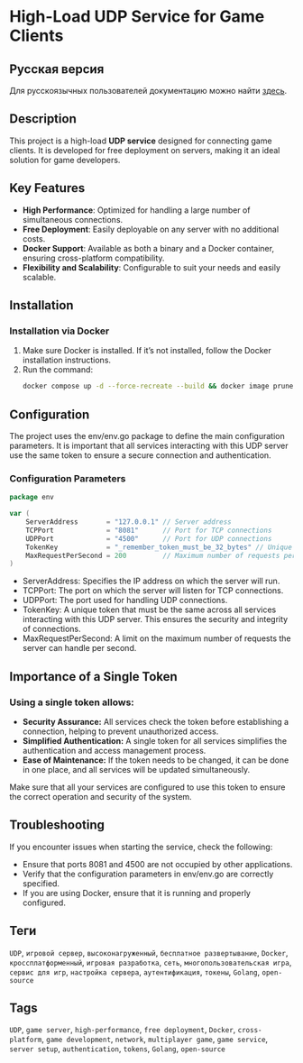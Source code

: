 # High-Load UDP Service for Game Clients

## Русская версия

Для русскоязычных пользователей документацию можно найти [здесь](https://github.com/ascenmmo/udp-server/blob/master/RU_README.md).

## Description

This project is a high-load **UDP service** designed for connecting game clients. It is developed for free deployment on servers, making it an ideal solution for game developers.

## Key Features

- **High Performance**: Optimized for handling a large number of simultaneous connections.
- **Free Deployment**: Easily deployable on any server with no additional costs.
- **Docker Support**: Available as both a binary and a Docker container, ensuring cross-platform compatibility.
- **Flexibility and Scalability**: Configurable to suit your needs and easily scalable.

## Installation

### Installation via Docker

1. Make sure Docker is installed. If it’s not installed, follow the Docker installation instructions.
2. Run the command:
   ```bash
   docker compose up -d --force-recreate --build && docker image prune -f
	```

## Configuration

The project uses the env/env.go package to define the main configuration parameters. It is important that all services interacting with this UDP server use the same token to ensure a secure connection and authentication.

### Configuration Parameters

```go
package env

var (
	ServerAddress       = "127.0.0.1" // Server address
	TCPPort             = "8081"      // Port for TCP connections
	UDPPort             = "4500"      // Port for UDP connections
	TokenKey            = "_remember_token_must_be_32_bytes" // Unique token for authentication
	MaxRequestPerSecond = 200         // Maximum number of requests per second
)
```

* ServerAddress: Specifies the IP address on which the server will run.
* TCPPort: The port on which the server will listen for TCP connections.
* UDPPort: The port used for handling UDP connections.
* TokenKey: A unique token that must be the same across all services interacting with this UDP server. This ensures the security and integrity of connections.
* MaxRequestPerSecond: A limit on the maximum number of requests the server can handle per second.



##  Importance of a Single Token
### Using a single token allows:

* **Security Assurance:** All services check the token before establishing a connection, helping to prevent unauthorized access.
* **Simplified Authentication:** A single token for all services simplifies the authentication and access management process.
* **Ease of Maintenance:** If the token needs to be changed, it can be done in one place, and all services will be updated simultaneously.

Make sure that all your services are configured to use this token to ensure the correct operation and security of the system.



## Troubleshooting

If you encounter issues when starting the service, check the following:

- Ensure that ports 8081 and 4500 are not occupied by other applications.
- Verify that the configuration parameters in env/env.go are correctly specified.
- If you are using Docker, ensure that it is running and properly configured.






## Теги

`UDP`, `игровой сервер`, `высоконагруженный`, `бесплатное развертывание`, `Docker`, `кроссплатформенный`, `игровая разработка`, `сеть`, `многопользовательская игра`, `сервис для игр`, `настройка сервера`, `аутентификация`, `токены`, `Golang`, `open-source`

## Tags

`UDP`, `game server`, `high-performance`, `free deployment`, `Docker`, `cross-platform`, `game development`, `network`, `multiplayer game`, `game service`, `server setup`, `authentication`, `tokens`, `Golang`, `open-source`
